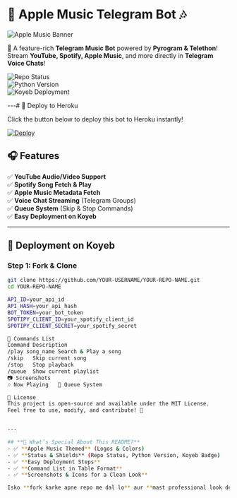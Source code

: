 # 🍏 Apple Music Telegram Bot 🎶  

![Apple Music Banner](https://upload.wikimedia.org/wikipedia/commons/2/2a/Apple_Music_logo.svg)  

🚀 A feature-rich **Telegram Music Bot** powered by **Pyrogram & Telethon**!  
Stream **YouTube, Spotify, Apple Music**, and more directly in **Telegram Voice Chats**!  

![Repo Status](https://img.shields.io/badge/Status-Active-green)  
![Python Version](https://img.shields.io/badge/Python-3.9-blue)  
![Koyeb Deployment](https://img.shields.io/badge/Deploy-Koyeb-orange)  


     
---# 🚀 Deploy to Heroku  

Click the button below to deploy this bot to Heroku instantly!  

[![Deploy](https://www.herokucdn.com/deploy/button.svg)](https://heroku.com/deploy?template=https://github.com/GOVIND-BOTS/AppleMusic)  


## 🎧 **Features**
✅ **YouTube Audio/Video Support**  
✅ **Spotify Song Fetch & Play**  
✅ **Apple Music Metadata Fetch**  
✅ **Voice Chat Streaming** (Telegram Groups)  
✅ **Queue System** (Skip & Stop Commands)  
✅ **Easy Deployment on Koyeb**  

---

## 🚀 **Deployment on Koyeb**
### **Step 1: Fork & Clone**
```sh
git clone https://github.com/YOUR-USERNAME/YOUR-REPO-NAME.git
cd YOUR-REPO-NAME

API_ID=your_api_id
API_HASH=your_api_hash
BOT_TOKEN=your_bot_token
SPOTIPY_CLIENT_ID=your_spotify_client_id
SPOTIPY_CLIENT_SECRET=your_spotify_secret

🎵 Commands List
Command	Description
/play song_name	Search & Play a song
/skip	Skip current song
/stop	Stop playback
/queue	Show current playlist
📷 Screenshots
🎶 Now Playing	🎵 Queue System

📜 License
This project is open-source and available under the MIT License.
Feel free to use, modify, and contribute! 🚀


---

## **📌 What’s Special About This README?**
- ✅ **Apple Music Themed** (Logos & Colors)  
- ✅ **Status & Shields** (Repo Status, Python Version, Koyeb Badge)  
- ✅ **Easy Deployment Steps**  
- ✅ **Command List in Table Format**  
- ✅ **Screenshots & Icons for a Clean Look**  

Isko **fork karke apne repo me dal lo** aur **mast professional look de do**! 🚀🔥
